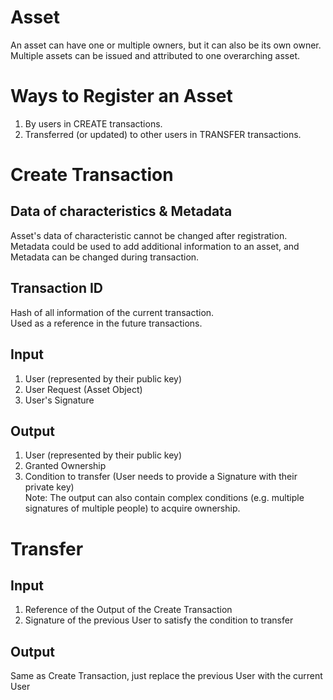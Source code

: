 # Asset
An asset can have one or multiple owners, but it can also be its own owner.  
Multiple assets can be issued and attributed to one overarching asset.  

# Ways to Register an Asset
1. By users in CREATE transactions.  
2. Transferred (or updated) to other users in TRANSFER transactions.

# Create Transaction
## Data of characteristics & Metadata
Asset's data of characteristic cannot be changed after registration.  
Metadata could be used to add additional information to an asset, and Metadata can be changed during transaction.
## Transaction ID
Hash of all information of the current transaction.  
Used as a reference in the future transactions.
## Input
1. User (represented by their public key)
2. User Request (Asset Object)
3. User's Signature
## Output
1. User (represented by their public key)
2. Granted Ownership
3. Condition to transfer (User needs to provide a Signature with their private key)  
Note: The output can also contain complex conditions (e.g. multiple signatures of multiple people) to acquire ownership.

# Transfer
## Input
1. Reference of the Output of the Create Transaction
2. Signature of the previous User to satisfy the condition to transfer
## Output
Same as Create Transaction, just replace the previous User with the current User
